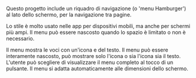 ﻿Questo progetto include un riquadro di navigazione (o 'menu Hamburger') al lato dello schermo, per la navigazione tra pagine.

Lo stile è molto usato nelle app per dispositivi mobili, ma anche per schermi più ampi. Il menu può essere nascosto quando lo spazio è limitato o non è necessario.

Il menu mostra le voci con un'icona e del testo. Il menu può essere interamente nascosto, può mostrare solo l'icona o sia l'icona sia il testo. L'utente può scegliere di visualizzare il menu completo al tocco di un pulsante. Il menu si adatta automaticamente alle dimensioni dello schermo.
